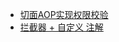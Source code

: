 - [切面AOP实现权限校验](https://blog.csdn.net/mu_wind/article/details/102758005)
- [拦截器 + 自定义 注解 ](https://blog.csdn.net/lchq1995/article/details/80482051)    